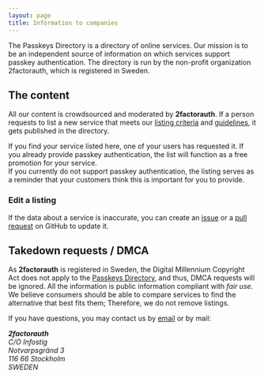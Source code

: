 ```yaml
---
layout: page
title: Information to companies
---
```

The Passkeys Directory is a directory of online services. Our mission is to be an independent source of information on which services support passkey authentication.
The directory is run by the non-profit organization 2factorauth, which is registered in Sweden.

## The content
All our content is crowdsourced and moderated by __2factorauth__. If a person requests to list a new service that meets our [listing criteria][criteria] and [guidelines][guidelines], it gets published in the directory.

If you find your service listed here, one of your users has requested it. If you already provide passkey authentication, the list will function as a free promotion for your service.    
If you currently do not support passkey authentication, the listing serves as a reminder that your customers think this is important for you to provide.

### Edit a listing
If the data about a service is inaccurate, you can create an [issue][issue] or a [pull request][pr] on GitHub to update it.

## Takedown requests / DMCA
As __2factorauth__ is registered in Sweden, the Digital Millennium Copyright Act does not apply to the [Passkeys Directory][directory], and thus, DMCA requests will be ignored.
All the information is public information compliant with _fair use_. We believe consumers should be able to compare services to find the alternative that best fits them; Therefore, we do not remove listings.

If you have questions, you may contact us by [email](mailto:legal@2fa.directory) or by mail:
<address>
<b>2factorauth</b><br>
C/O Infostig<br>
Notvarpsgränd 3<br> 
116 66 Stockholm<br>
SWEDEN
</address>

[guidelines]:https://github.com/2factorauth/twofactorauth/blob/master/CONTRIBUTING.md#guidelines
[criteria]:https://github.com/2factorauth/twofactorauth/blob/master/CONTRIBUTING.md#site-criteria
[issue]:https://github.com/2factorauth/twofactorauth/issues/new/choose
[pr]:https://github.com/2factorauth/twofactorauth/blob/master/CONTRIBUTING.md
[directory]:https://2fa.directory/
